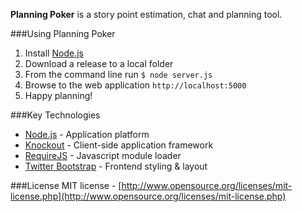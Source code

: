 **Planning Poker** is a story point estimation, chat and planning tool.

###Using Planning Poker
1. Install [Node.js](http://node.js)
2. Download a release to a local folder
3. From the command line run `$ node server.js`
4. Browse to the web application `http://localhost:5000` 
5. Happy planning!

###Key Technologies
- [Node.js](http://node.js) - Application platform
- [Knockout](http://knockoutjs.com) - Client-side application framework 
- [RequireJS](http://requirejs.org) - Javascript module loader
- [Twitter Bootstrap](http://twitter.github.io/bootstrap) - Frontend styling & layout

###License
MIT license - [http://www.opensource.org/licenses/mit-license.php](http://www.opensource.org/licenses/mit-license.php)

